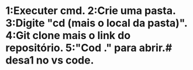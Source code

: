 # 1:Executer cmd. 2:Crie uma pasta. 3:Digite "cd (mais o local da pasta)". 4:Git clone mais o link do repositório. 5:"Cod ." para abrir.# desa1 no vs code.

